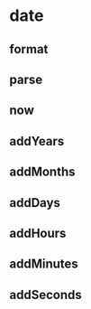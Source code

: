 # date

## format

## parse

## now

## addYears

## addMonths

## addDays

## addHours

## addMinutes

## addSeconds